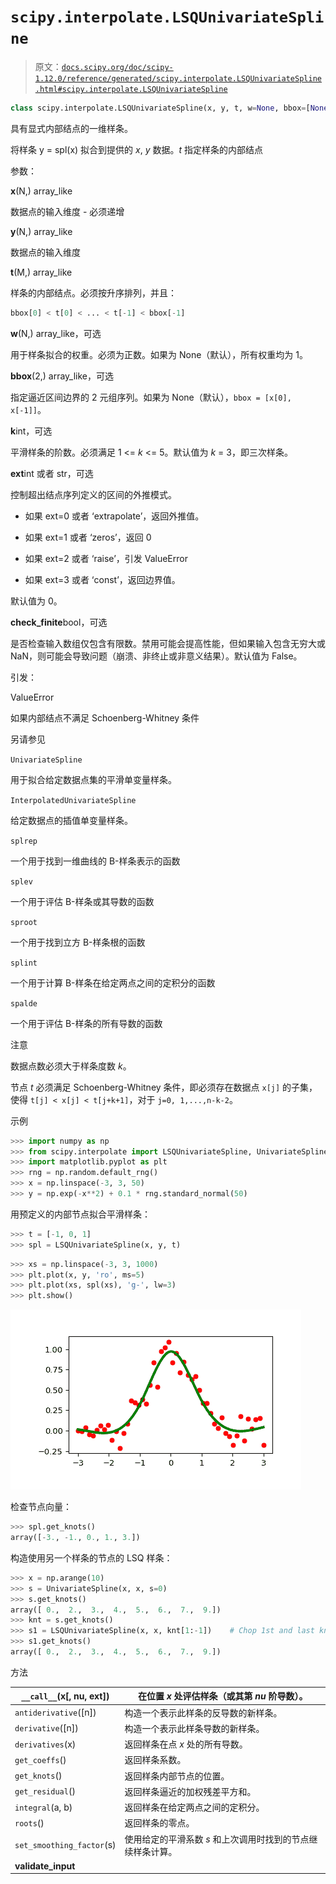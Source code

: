 # `scipy.interpolate.LSQUnivariateSpline`

> 原文：[`docs.scipy.org/doc/scipy-1.12.0/reference/generated/scipy.interpolate.LSQUnivariateSpline.html#scipy.interpolate.LSQUnivariateSpline`](https://docs.scipy.org/doc/scipy-1.12.0/reference/generated/scipy.interpolate.LSQUnivariateSpline.html#scipy.interpolate.LSQUnivariateSpline)

```py
class scipy.interpolate.LSQUnivariateSpline(x, y, t, w=None, bbox=[None, None], k=3, ext=0, check_finite=False)
```

具有显式内部结点的一维样条。

将样条 y = spl(x) 拟合到提供的 *x*, *y* 数据。*t* 指定样条的内部结点

参数：

**x**(N,) array_like

数据点的输入维度 - 必须递增

**y**(N,) array_like

数据点的输入维度

**t**(M,) array_like

样条的内部结点。必须按升序排列，并且：

```py
bbox[0] < t[0] < ... < t[-1] < bbox[-1] 
```

**w**(N,) array_like，可选

用于样条拟合的权重。必须为正数。如果为 None（默认），所有权重均为 1。

**bbox**(2,) array_like，可选

指定逼近区间边界的 2 元组序列。如果为 None（默认），`bbox = [x[0], x[-1]]`。

**k**int，可选

平滑样条的阶数。必须满足 1 <= *k* <= 5。默认值为 *k* = 3，即三次样条。

**ext**int 或者 str，可选

控制超出结点序列定义的区间的外推模式。

+   如果 ext=0 或者 ‘extrapolate’，返回外推值。

+   如果 ext=1 或者 ‘zeros’，返回 0

+   如果 ext=2 或者 ‘raise’，引发 ValueError

+   如果 ext=3 或者 ‘const’，返回边界值。

默认值为 0。

**check_finite**bool，可选

是否检查输入数组仅包含有限数。禁用可能会提高性能，但如果输入包含无穷大或 NaN，则可能会导致问题（崩溃、非终止或非意义结果）。默认值为 False。

引发：

ValueError

如果内部结点不满足 Schoenberg-Whitney 条件

另请参见

`UnivariateSpline`

用于拟合给定数据点集的平滑单变量样条。

`InterpolatedUnivariateSpline`

给定数据点的插值单变量样条。

`splrep`

一个用于找到一维曲线的 B-样条表示的函数

`splev`

一个用于评估 B-样条或其导数的函数

`sproot`

一个用于找到立方 B-样条根的函数

`splint`

一个用于计算 B-样条在给定两点之间的定积分的函数

`spalde`

一个用于评估 B-样条的所有导数的函数

注意

数据点数必须大于样条度数 *k*。

节点 *t* 必须满足 Schoenberg-Whitney 条件，即必须存在数据点 `x[j]` 的子集，使得 `t[j] < x[j] < t[j+k+1]`，对于 `j=0, 1,...,n-k-2`。

示例

```py
>>> import numpy as np
>>> from scipy.interpolate import LSQUnivariateSpline, UnivariateSpline
>>> import matplotlib.pyplot as plt
>>> rng = np.random.default_rng()
>>> x = np.linspace(-3, 3, 50)
>>> y = np.exp(-x**2) + 0.1 * rng.standard_normal(50) 
```

用预定义的内部节点拟合平滑样条：

```py
>>> t = [-1, 0, 1]
>>> spl = LSQUnivariateSpline(x, y, t) 
```

```py
>>> xs = np.linspace(-3, 3, 1000)
>>> plt.plot(x, y, 'ro', ms=5)
>>> plt.plot(xs, spl(xs), 'g-', lw=3)
>>> plt.show() 
```

![../../_images/scipy-interpolate-LSQUnivariateSpline-1_00_00.png](img/1268ad9a670df884ffed87e664c85e55.png)

检查节点向量：

```py
>>> spl.get_knots()
array([-3., -1., 0., 1., 3.]) 
```

构造使用另一个样条的节点的 LSQ 样条：

```py
>>> x = np.arange(10)
>>> s = UnivariateSpline(x, x, s=0)
>>> s.get_knots()
array([ 0.,  2.,  3.,  4.,  5.,  6.,  7.,  9.])
>>> knt = s.get_knots()
>>> s1 = LSQUnivariateSpline(x, x, knt[1:-1])    # Chop 1st and last knot
>>> s1.get_knots()
array([ 0.,  2.,  3.,  4.,  5.,  6.,  7.,  9.]) 
```

方法

| `__call__`(x[, nu, ext]) | 在位置 *x* 处评估样条（或其第 *nu* 阶导数）。 |
| --- | --- |
| `antiderivative`([n]) | 构造一个表示此样条的反导数的新样条。 |
| `derivative`([n]) | 构造一个表示此样条导数的新样条。 |
| `derivatives`(x) | 返回样条在点 *x* 处的所有导数。 |
| `get_coeffs`() | 返回样条系数。 |
| `get_knots`() | 返回样条内部节点的位置。 |
| `get_residual`() | 返回样条逼近的加权残差平方和。 |
| `integral`(a, b) | 返回样条在给定两点之间的定积分。 |
| `roots`() | 返回样条的零点。 |
| `set_smoothing_factor`(s) | 使用给定的平滑系数 *s* 和上次调用时找到的节点继续样条计算。 |
| **validate_input** |  |
